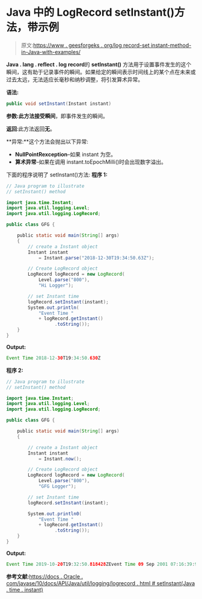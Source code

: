 # Java 中的 LogRecord setInstant()方法，带示例

> 原文:[https://www . geesforgeks . org/log record-set instant-method-in-Java-with-examples/](https://www.geeksforgeeks.org/logrecord-setinstant-method-in-java-with-examples/)

**Java . lang . reflect . log record**的 **setInstant()** 方法用于设置事件发生的这个瞬间，这有助于记录事件的瞬间。如果给定的瞬间表示时间线上的某个点在未来或过去太远，无法适应长毫秒和纳秒调整，将引发算术异常。

**语法:**

```java
public void setInstant(Instant instant)

```

**参数:**此方法接受**瞬间**，即事件发生的瞬间。

**返回**:此方法返回**无**。

**异常:**这个方法会抛出以下异常:

*   **NullPointRexception**–如果 instant 为空。
*   **算术异常**–如果在调用 instant.toEpochMilli()时会出现数字溢出。

下面的程序说明了 setInstant()方法:
**程序 1:**

```java
// Java program to illustrate
// setInstant() method

import java.time.Instant;
import java.util.logging.Level;
import java.util.logging.LogRecord;

public class GFG {

    public static void main(String[] args)
    {
        // create a Instant object
        Instant instant
            = Instant.parse("2018-12-30T19:34:50.63Z");

        // Create LogRecord object
        LogRecord logRecord = new LogRecord(
            Level.parse("800"),
            "Hi Logger");

        // set Instant time
        logRecord.setInstant(instant);
        System.out.println(
            "Event Time "
            + logRecord.getInstant()
                  .toString());
    }
}
```

**Output:**

```java
Event Time 2018-12-30T19:34:50.630Z

```

**程序 2:**

```java
// Java program to illustrate
// setInstant() method

import java.time.Instant;
import java.util.logging.Level;
import java.util.logging.LogRecord;

public class GFG {

    public static void main(String[] args)
    {

        // create a Instant object
        Instant instant
            = Instant.now();

        // Create LogRecord object
        LogRecord logRecord = new LogRecord(
            Level.parse("800"),
            "GFG Logger");

        // set Instant time
        logRecord.setInstant(instant);

        System.out.println0(
            "Event Time "
            + logRecord.getInstant()
                  .toString());
    }
}
```

**Output:**

```java
Event Time 2019-10-20T19:32:50.818428ZEvent Time 09 Sep 2001 07:16:39:900 +0530

```

**参考文献:**[https://docs . Oracle . com/javase/10/docs/API/Java/util/logging/logrecord . html # setInstant(Java . time . instant)](https://docs.oracle.com/javase/10/docs/api/java/util/logging/LogRecord.html#setInstant(java.time.Instant))